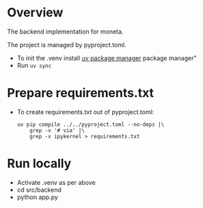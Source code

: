 # Overview

The backend implementation for moneta.

The project is managed by pyproject.toml.

* To init the .venv  install [uv package manager](https://docs.astral.sh/uv/getting-started/installation/) package manager"
* Run `uv sync`

# Prepare requirements.txt
* To create requirements.txt out of pyproject.toml:
    ```shell
    uv pip compile ../../pyproject.toml --no-deps |\
        grep -v '# via' |\
        grep -v ipykernel > requirements.txt 
    ```

# Run locally

* Activate .venv as per above
* cd src/backend
* python app.py